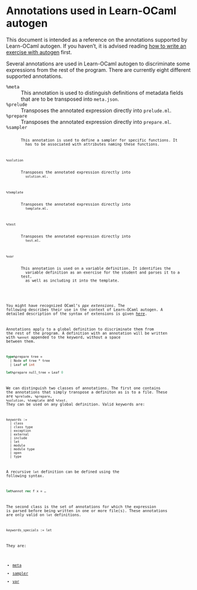 # Annotations used in Learn-OCaml autogen

This document is intended as a reference on the annotations supported by
Learn-OCaml autogen. If you haven’t, it is advised reading [how to write an
exercise with autogen](how-to-write-an-exercise-with-autogen.md) first.

Several annotations are used in Learn-OCaml autogen to discriminate some
expressions from the rest of the program. There are currently eight different
supported annotations.

<dl>
  <dt><code>%meta</code></dt>
  <dd>This annotation is used to distinguish definitions of metadata fields
  that are to be transposed into <code>meta.json</code>.</dd>

  <dt><code>%prelude</code></dt>
  <dd>Transposes the annotated expression directly into
  <code>prelude.ml</code>.</dd>

  <dt><code>%prepare</code></dt>
  <dd>Transposes the annotated expression directly into
  <code>prepare.ml</code>.</dd>

  <dt><code>%sampler<code></dt>
  <dd>This annotation is used to define a sampler for specific functions. It
  has to be associated with attributes naming these functions.</dd>

  <dt><code>%solution</code></dt>
  <dd>Transposes the annotated expression directly into
  <code>solution.ml</code>.</dd>

  <dt><code>%template</code></dt>
  <dd>Transposes the annotated expression directly into
  <code>template.ml</code>.</dd>

  <dt><code>%test</code></dt>
  <dd>Transposes the annotated expression directly into
  <code>test.ml</code>.</dd>

  <dt><code>%var</code></dt>
  <dd>This annotation is used on a variable definition. It identifies the
  variable definition as an exercise for the student and parses it to a test,
  as well as including it into the template.</dd>
</dl>

You might have recognized OCaml’s *ppx extensions*. The following describes
their use in the context of Learn-OCaml autogen. A detailed description of the
syntax of extensions is given
[here](https://caml.inria.fr/pub/docs/manual-ocaml/extn.html#sec262).

Annotations apply to a global definition to discriminate them from the rest of
the program. A definition with an annotation will be written with `%annot`
appended to the keyword, without a space between them.
```ocaml
type%prepare tree =
  | Node of tree * tree
  | Leaf of int

let%prepare null_tree = Leaf 0
```

We can distinguish two classes of annotations. The first one contains the
annotations that simply transpose a definiton as is to a file. These are
`%prelude`, `%prepare`, `%solution`, `%template` and `%test`. They can be used
on any global definition. Valid keywords are:
```
keywords :=
  | class
  | class type
  | exception
  | external
  | include
  | let
  | module
  | module type
  | open
  | type
```
A recursive `let` definition can be defined using the following syntax.
```ocaml
let%annot rec f x = …
```

The second class is the set of annotations for which the expression is parsed
before being written in one or more file(s). These annotations are only valid
on `let` definitions.
```
keywords_specials := let
```
They are:
- [meta](how-to-write-an-exercise-with-autogen.md#metadata)
- [sampler](how-to-define-samplers.md#samplers-attached-to-one-function)
- [var](advanced-features.md#testing-a-variable)
